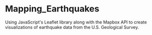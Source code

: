 # Mapping_Earthquakes
Using JavaScript's Leaflet library along with the Mapbox API to create visualizations of earthquake data from the U.S. Geological Survey.
